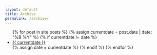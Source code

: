 ```yaml
---
layout: default
title: Archive
permalink: /archive/
---
```


<ul class="archive-list">
{% for post in site.posts %}
  {% assign currentdate = post.date | date: "%B %Y" %}
  {% if currentdate != date %}
    <li><a href="#{{ currentdate }}">{{ currentdate }}</a></li>
    {% assign date = currentdate %} 
  {% endif %}
{% endfor %}
</ul>